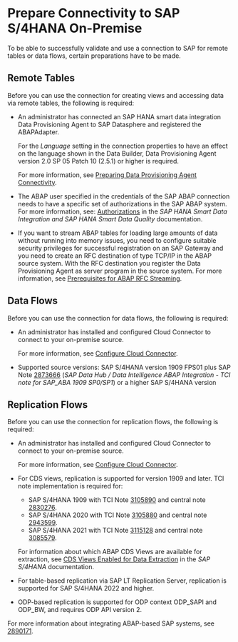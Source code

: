 <!-- loio8de01dd25c1e443e8e2de7d2fbe1364d -->

# Prepare Connectivity to SAP S/4HANA On-Premise

To be able to successfully validate and use a connection to SAP for remote tables or data flows, certain preparations have to be made.



<a name="loio8de01dd25c1e443e8e2de7d2fbe1364d__prereq_rt_S4_OP"/>

## Remote Tables

Before you can use the connection for creating views and accessing data via remote tables, the following is required:

-   An administrator has connected an SAP HANA smart data integration Data Provisioning Agent to SAP Datasphere and registered the ABAPAdapter.

    For the *Language* setting in the connection properties to have an effect on the language shown in the Data Builder, Data Provisioning Agent version 2.0 SP 05 Patch 10 \(2.5.1\) or higher is required.

    For more information, see [Preparing Data Provisioning Agent Connectivity](preparing-data-provisioning-agent-connectivity-f1a39d1.md).

-   The ABAP user specified in the credentials of the SAP ABAP connection needs to have a specific set of authorizations in the SAP ABAP system. For more information, see: [Authorizations](https://help.sap.com/viewer/7952ef28a6914997abc01745fef1b607/latest/en-US/bcc0ff2acd6a4476b2912ff4cd71cd91.html) in the *SAP HANA Smart Data Integration and SAP HANA Smart Data Quality* documentation.

-   If you want to stream ABAP tables for loading large amounts of data without running into memory issues, you need to configure suitable security privileges for successful registration on an SAP Gateway and you need to create an RFC destination of type TCP/IP in the ABAP source system. With the RFC destination you register the Data Provisioning Agent as server program in the source system. For more information, see [Prerequisites for ABAP RFC Streaming](prerequisites-for-abap-rfc-streaming-62adb44.md).




<a name="loio8de01dd25c1e443e8e2de7d2fbe1364d__prereq_df_S4_OP"/>

## Data Flows

Before you can use the connection for data flows, the following is required:

-   An administrator has installed and configured Cloud Connector to connect to your on-premise source.

    For more information, see [Configure Cloud Connector](configure-cloud-connector-f289920.md).

-   Supported source versions: SAP S/4HANA version 1909 FPS01 plus SAP Note [2873666](https://launchpad.support.sap.com/#/notes/2873666) \(*SAP Data Hub / Data Intelligence ABAP Integration - TCI note for SAP\_ABA 1909 SP0/SP1*\) or a higher SAP S/4HANA version




<a name="loio8de01dd25c1e443e8e2de7d2fbe1364d__section_stp_5kk_qwb"/>

## Replication Flows

Before you can use the connection for replication flows, the following is required:

-   An administrator has installed and configured Cloud Connector to connect to your on-premise source.

    For more information, see [Configure Cloud Connector](configure-cloud-connector-f289920.md).

-   For CDS views, replication is supported for version 1909 and later. TCI note implementation is required for:

    -   SAP S/4HANA 1909 with TCI Note [3105890](https://launchpad.support.sap.com/#/notes/3105890) and central note [2830276](https://launchpad.support.sap.com/#/notes/2830276).
    -   SAP S/4HANA 2020 with TCI Note [3105880](https://launchpad.support.sap.com/#/notes/3105880) and central note [2943599](https://launchpad.support.sap.com/#/notes/2943599).
    -   SAP S/4HANA 2021 with TCI Note [3115128](https://launchpad.support.sap.com/#/notes/3115128) and central note [3085579](https://launchpad.support.sap.com/#/notes/3085579).

    For information about which ABAP CDS Views are available for extraction, see [CDS Views Enabled for Data Extraction](https://help.sap.com/viewer/8308e6d301d54584a33cd04a9861bc52/latest/en-US/b7a5b8b72d3643b7a8ecf4cd695e0791.html) in the *SAP S/4HANA* documentation.

-   For table-based replication via SAP LT Replication Server, replication is supported for SAP S/4HANA 2022 and higher.

-   ODP-based replication is supported for ODP context ODP\_SAPI and ODP\_BW, and requires ODP API version 2.


For more information about integrating ABAP-based SAP systems, see [2890171](https://launchpad.support.sap.com/#/notes/2890171).


